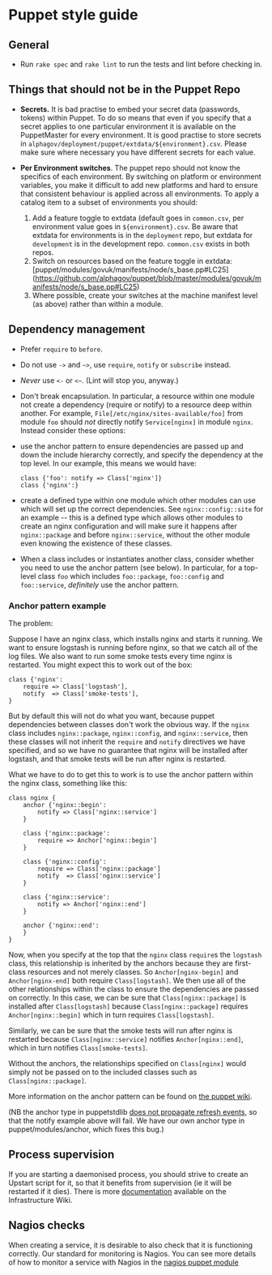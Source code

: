 # Puppet style guide

## General

-   Run `rake spec` and `rake lint` to run the tests and lint before
    checking in.

## Things that should not be in the Puppet Repo

-   **Secrets.** It is bad practise to embed your secret data (passwords, 
    tokens) within Puppet. To do so means that even if you specify that a 
    secret applies to one particular environment it is available on the 
    PuppetMaster for every environment. It is good practise to store 
    secrets in `alphagov/deployment/puppet/extdata/${environment}.csv`. 
    Please make sure where necessary you have different secrets for each 
    value.
    
-   **Per Environment switches**. The puppet repo should not know the 
    specifics of each environment. By switching on platform or environment
    variables, you make it difficult to add new platforms and hard to ensure
    that consistent behaviour is applied across all environments. To apply a 
    catalog item to a subset of environments you should:
    1. Add a feature toggle to extdata (default goes in `common.csv`, per 
       environment value goes in `${environment}.csv`. Be aware that 
       extdata for environments is in the `deployment` repo, but extdata for 
       `development` is in the development repo. `common.csv` exists in both
       repos.
    2. Switch on resources based on the feature toggle in extdata:
       [puppet/modules/govuk/manifests/node/s_base.pp#LC25]
       (https://github.com/alphagov/puppet/blob/master/modules/govuk/manifests/node/s_base.pp#LC25)
    3. Where possible, create your switches at the machine manifest level (as 
       above) rather than within a module. 

## Dependency management

-   Prefer `require` to `before`.
-   Do not use `->` and `~>`, use `require`, `notify` or `subscribe`
    instead.
-   *Never* use `<-` or `<~`. (Lint will stop you, anyway.)
-   Don't break encapsulation. In particular, a resource within one module
    not create a dependency (require or notify) to a resource deep within
    another. For example, `File[/etc/nginx/sites-available/foo]` from module
    `foo` should *not* directly notify `Service[nginx]` in module `nginx`.
    Instead consider these options:
  -   use the anchor pattern to ensure dependencies are passed up and down
      the include hierarchy correctly, and specify the dependency at the
      top level. In our example, this means we would have:

        ```
        class {'foo': notify => Class['nginx']}
        class {'nginx':}
        ```

  -   create a defined type within one module which other modules can use
      which will set up the correct dependencies. See `nginx::config::site`
      for an example -- this is a defined type which allows other modules
      to create an nginx configuration and will make sure it happens after
      `nginx::package` and before `nginx::service`, without the other module
      even knowing the existence of these classes.
-   When a class includes or instantiates another class, consider
    whether you need to use the anchor pattern (see below). In
    particular, for a top-level class `foo` which includes
    `foo::package`, `foo::config` and `foo::service`, *definitely* use
    the anchor pattern.

### Anchor pattern example

The problem:

Suppose I have an nginx class, which installs nginx and starts it
running. We want to ensure logstash is running before nginx, so that
we catch all of the log files. We also want to run some smoke tests
every time nginx is restarted. You might expect this to work out of
the box:

    class {'nginx':
        require => Class['logstash'],
        notify  => Class['smoke-tests'],
    }

But by default this will not do what you want, because puppet
dependencies between classes don't work the obvious way. If the
`nginx` class includes `nginx::package`, `nginx::config`, and
`nginx::service`, then these classes will not inherit the `require`
and `notify` directives we have specified, and so we have no guarantee
that nginx will be installed after logstash, and that smoke tests will
be run after nginx is restarted.

What we have to do to get this to work is to use the anchor pattern
within the nginx class, something like this:

    class nginx {
        anchor {'nginx::begin':
            notify => Class['nginx::service']
        }
        
        class {'nginx::package':
            require => Anchor['nginx::begin']
        }
        
        class {'nginx::config':
            require => Class['nginx::package']
            notify  => Class['nginx::service']
        }
        
        class {'nginx::service':
            notify => Anchor['nginx::end']
        }
        
        anchor {'nginx::end':
        }
    }

Now, when you specify at the top that the `nginx` class `require`s the
`logstash` class, this relationship is inherited by the anchors
because they are first-class resources and not merely classes. So
`Anchor[nginx-begin]` and `Anchor[nginx-end]` both require
`Class[logstash]`. We then use all of the other relationships within
the class to ensure the dependencies are passed on correctly. In this
case, we can be sure that `Class[nginx::package]` is installed after
`Class[logstash]` because `Class[nginx::package]` requires
`Anchor[nginx::begin]` which in turn requires `Class[logstash]`.

Similarly, we can be sure that the smoke tests will run after nginx is
restarted because `Class[nginx::service]` notifies
`Anchor[nginx::end]`, which in turn notifies `Class[smoke-tests]`.

Without the anchors, the relationships specified on `Class[nginx]`
would simply not be passed on to the included classes such as
`Class[nginx::package]`.

More information on the anchor pattern can be found on
[the puppet wiki](http://projects.puppetlabs.com/projects/puppet/wiki/Anchor_Pattern).

(NB the anchor type in puppetstdlib
[does not propagate refresh events](http://projects.puppetlabs.com/issues/12510),
so that the notify example above will fail. We have our own anchor
type in puppet/modules/anchor, which fixes this bug.)

## Process supervision

If you are starting a daemonised process, you should strive to create an
Upstart script for it, so that it benefits from supervision (ie it will
be restarted if it dies). There is more
[documentation](https://sites.google.com/a/digital.cabinet-office.gov.uk/wiki/projects-and-processes/projects-products/hosting-and-infrastructure-1/processsupervision)
available on the Infrastructure Wiki.

## Nagios checks

When creating a service, it is desirable to also check that it is
functioning correctly. Our standard for monitoring is Nagios. You can
see more details of how to monitor a service with Nagios in the
[nagios puppet module](https://github.com/alphagov/puppet/blob/master/modules/nagios/manifests/client/checks.pp)
